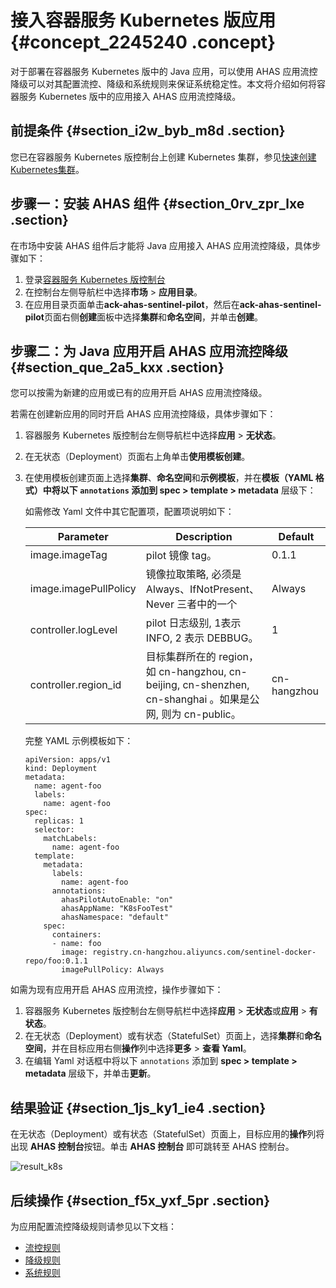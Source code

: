 # 接入容器服务 Kubernetes 版应用 {#concept_2245240 .concept}

对于部署在容器服务 Kubernetes 版中的 Java 应用，可以使用 AHAS 应用流控降级可以对其配置流控、降级和系统规则来保证系统稳定性。本文将介绍如何将容器服务 Kubernetes 版中的应用接入 AHAS 应用流控降级。

## 前提条件 {#section_i2w_byb_m8d .section}

您已在容器服务 Kubernetes 版控制台上创建 Kubernetes 集群，参见[快速创建Kubernetes集群](../../intl.zh-CN/快速入门/基础入门/快速创建Kubernetes集群.md#)。

## 步骤一：安装 AHAS 组件 {#section_0rv_zpr_lxe .section}

在市场中安装 AHAS 组件后才能将 Java 应用接入 AHAS 应用流控降级，具体步骤如下：

1.  登录[容器服务 Kubernetes 版控制台](https://cs.console.aliyun.com/?spm=5176.2020520152.0.0.2e4316ddwO3DRZ#/k8s/overview)
2.  在控制台左侧导航栏中选择**市场** \> **应用目录**。
3.  在应用目录页面单击**ack-ahas-sentinel-pilot**，然后在**ack-ahas-sentinel-pilot**页面右侧**创建**面板中选择**集群**和**命名空间**，并单击**创建**。

## 步骤二：为 Java 应用开启 AHAS 应用流控降级 {#section_que_2a5_kxx .section}

您可以按需为新建的应用或已有的应用开启 AHAS 应用流控降级。

若需在创建新应用的同时开启 AHAS 应用流控降级，具体步骤如下：

1.  容器服务 Kubernetes 版控制台左侧导航栏中选择**应用** \> **无状态**。
2.  在无状态（Deployment）页面右上角单击**使用模板创建**。
3.  在使用模板创建页面上选择**集群**、**命名空间**和**示例模板**，并在**模板（YAML 格式）**中将以下 `annotations` 添加到 s**pec \> template \> metadata** 层级下：

    如需修改 Yaml 文件中其它配置项，配置项说明如下：

    |Parameter|Description|Default|
    |---------|-----------|-------|
    |image.imageTag|pilot 镜像 tag。|0.1.1|
    |image.imagePullPolicy|镜像拉取策略, 必须是 Always、IfNotPresent、Never 三者中的一个|Always|
    |controller.logLevel|pilot 日志级别, 1表示 INFO, 2 表示 DEBBUG。|1|
    |controller.region\_id|目标集群所在的 region，如 cn-hangzhou, cn-beijing, cn-shenzhen, cn-shanghai 。如果是公网, 则为 cn-public。|cn-hangzhou|

    完整 YAML 示例模板如下：

    ``` {#codeblock_3hp_oon_wgw}
    apiVersion: apps/v1
    kind: Deployment
    metadata:
      name: agent-foo
      labels:
        name: agent-foo
    spec:
      replicas: 1
      selector:
        matchLabels:
          name: agent-foo
      template:
        metadata:
          labels:
            name: agent-foo
          annotations:
            ahasPilotAutoEnable: "on"
            ahasAppName: "K8sFooTest"
            ahasNamespace: "default"
        spec:
          containers:
          - name: foo
            image: registry.cn-hangzhou.aliyuncs.com/sentinel-docker-repo/foo:0.1.1
            imagePullPolicy: Always          
    ```


如需为现有应用开启 AHAS 应用流控，操作步骤如下：

1.  容器服务 Kubernetes 版控制台左侧导航栏中选择**应用** \> **无状态**或**应用** \> **有状态**。
2.  在无状态（Deployment）或有状态（StatefulSet）页面上，选择**集群**和**命名空间**，并在目标应用右侧**操作**列中选择**更多** \> **查看 Yaml**。
3.  在编辑 Yaml 对话框中将以下 `annotations` 添加到 **spec \> template \> metadata** 层级下，并单击**更新**。

## 结果验证 {#section_1js_ky1_ie4 .section}

在无状态（Deployment）或有状态（StatefulSet）页面上，目标应用的**操作**列将出现 **AHAS 控制台**按钮。单击 **AHAS 控制台** 即可跳转至 AHAS 控制台。

![result_k8s](http://static-aliyun-doc.oss-cn-hangzhou.aliyuncs.com/assets/img/1781636/156871920260846_zh-CN.png)

## 后续操作 {#section_f5x_yxf_5pr .section}

为应用配置流控降级规则请参见以下文档：

-   [流控规则](intl.zh-CN/应用流控降级/控制台指南/流控规则.md#)
-   [降级规则](intl.zh-CN/应用流控降级/控制台指南/降级规则.md#)
-   [系统规则](intl.zh-CN/应用流控降级/控制台指南/系统规则.md#)

